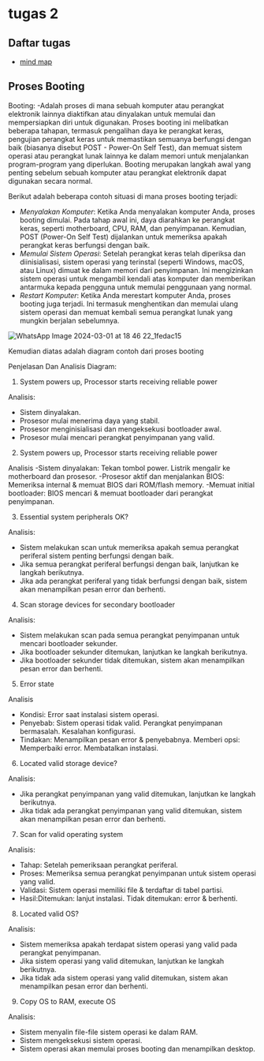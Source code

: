 # tugas 2

## Daftar tugas
- [mind map](https://github.com/rijalabbd/SysOP24-3123521019/blob/main/Tugas%202/Readme.md#proses-booting)

 ## Proses Booting
 Booting:
-Adalah proses di mana sebuah komputer atau perangkat elektronik lainnya diaktifkan atau dinyalakan untuk memulai dan mempersiapkan diri untuk digunakan. Proses booting ini melibatkan beberapa tahapan, termasuk pengalihan daya ke perangkat keras, pengujian perangkat keras untuk memastikan semuanya berfungsi dengan baik (biasanya disebut POST - Power-On Self Test), dan memuat sistem operasi atau perangkat lunak lainnya ke dalam memori untuk menjalankan program-program yang diperlukan. Booting merupakan langkah awal yang penting sebelum sebuah komputer atau perangkat elektronik dapat digunakan secara normal.

Berikut adalah beberapa contoh situasi di mana proses booting terjadi:
- *Menyalakan Komputer*: Ketika Anda menyalakan komputer Anda, proses booting dimulai. Pada tahap awal ini, daya diarahkan ke perangkat keras, seperti motherboard, CPU, RAM, dan penyimpanan. Kemudian, POST (Power-On Self Test) dijalankan untuk memeriksa apakah perangkat keras berfungsi dengan baik.
-  *Memulai Sistem Operasi*: Setelah perangkat keras telah diperiksa dan diinisialisasi, sistem operasi yang terinstal (seperti Windows, macOS, atau Linux) dimuat ke dalam memori dari penyimpanan. Ini mengizinkan sistem operasi untuk mengambil kendali atas komputer dan memberikan antarmuka kepada pengguna untuk memulai penggunaan yang normal.
- *Restart Komputer*: Ketika Anda merestart komputer Anda, proses booting juga terjadi. Ini termasuk menghentikan dan memulai ulang sistem operasi dan memuat kembali semua perangkat lunak yang mungkin berjalan sebelumnya.

![WhatsApp Image 2024-03-01 at 18 46 22_1fedac15](https://github.com/rijalabbd/SysOP24-3123521019/assets/141767343/91ddf031-6578-45e9-8436-6175b36cf989)

Kemudian diatas adalah diagram contoh dari proses booting

Penjelasan Dan Analisis Diagram: 
1. System powers up, Processor starts receiving reliable power

 Analisis:
- Sistem dinyalakan.
- Prosesor mulai menerima daya yang stabil.
- Prosesor menginisialisasi dan mengeksekusi bootloader awal.
- Prosesor mulai mencari perangkat penyimpanan yang valid.

2. System powers up, Processor starts receiving reliable power

Analisis
-Sistem dinyalakan:
  Tekan tombol power.
  Listrik mengalir ke motherboard dan prosesor.
-Prosesor aktif dan menjalankan BIOS:
  Memeriksa internal & memuat BIOS dari ROM/flash memory.
-Memuat initial bootloader:
  BIOS mencari & memuat bootloader dari perangkat penyimpanan.

3. Essential system peripherals OK?

Analisis:

- Sistem melakukan scan untuk memeriksa apakah semua perangkat periferal sistem penting berfungsi 
  dengan baik.
- Jika semua perangkat periferal berfungsi dengan baik, lanjutkan ke langkah berikutnya.
- Jika ada perangkat periferal yang tidak berfungsi dengan baik, sistem akan menampilkan pesan error dan 
   berhenti.

4. Scan storage devices for secondary bootloader

Analisis:

- Sistem melakukan scan pada semua perangkat penyimpanan untuk mencari bootloader sekunder.
- Jika bootloader sekunder ditemukan, lanjutkan ke langkah berikutnya.
- Jika bootloader sekunder tidak ditemukan, sistem akan menampilkan pesan error dan berhenti.

5. Error state

Analisis

- Kondisi: Error saat instalasi sistem operasi.
- Penyebab: Sistem operasi tidak valid.
                    Perangkat penyimpanan bermasalah.
                    Kesalahan konfigurasi.
- Tindakan: Menampilkan pesan error & penyebabnya.
                  Memberi opsi:
                      Memperbaiki error.
                      Membatalkan instalasi.

6.  Located valid storage device?

Analisis:

- Jika perangkat penyimpanan yang valid ditemukan, lanjutkan ke langkah berikutnya.
- Jika tidak ada perangkat penyimpanan yang valid ditemukan, sistem akan menampilkan pesan error dan 
  berhenti.

7. Scan for valid operating system

Analisis:
- Tahap: Setelah pemeriksaan perangkat periferal.
- Proses: Memeriksa semua perangkat penyimpanan untuk sistem operasi yang valid.
- Validasi: Sistem operasi memiliki file & terdaftar di tabel partisi.
- Hasil:Ditemukan: lanjut instalasi.
           Tidak ditemukan: error & berhenti.

8. Located valid OS?

Analisis:

- Sistem memeriksa apakah terdapat sistem operasi yang valid pada perangkat penyimpanan.
- Jika sistem operasi yang valid ditemukan, lanjutkan ke langkah berikutnya.
- Jika tidak ada sistem operasi yang valid ditemukan, sistem akan menampilkan pesan error dan berhenti.

9. Copy OS to RAM, execute OS

Analisis:

- Sistem menyalin file-file sistem operasi ke dalam RAM.
- Sistem mengeksekusi sistem operasi.
- Sistem operasi akan memulai proses booting dan menampilkan desktop.

